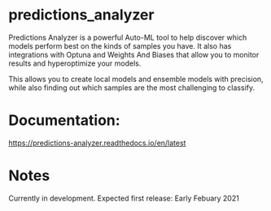 # predictions_analyzer

Predictions Analyzer is a powerful Auto-ML tool to help discover which models perform best on the kinds of samples you have.  It also has integrations with Optuna and Weights And Biases that allow you to monitor results and hyperoptimize your models.  

This allows you to create local models and ensemble models with precision, while also finding out which samples are the most challenging to classify.

# Documentation: 
https://predictions-analyzer.readthedocs.io/en/latest

# Notes
Currently in development.
Expected first release: Early Febuary 2021
